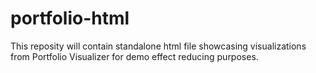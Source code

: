 # portfolio-html
This reposity will contain standalone html file showcasing visualizations from Portfolio Visualizer for demo effect reducing purposes.
